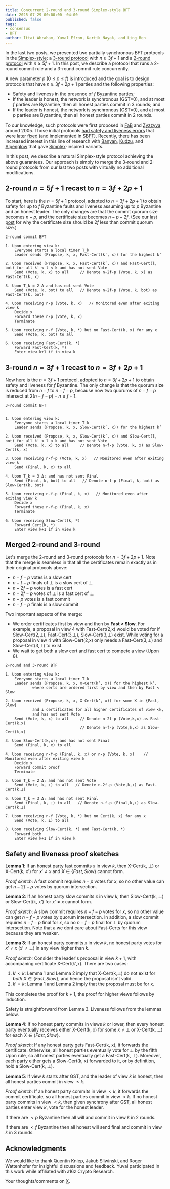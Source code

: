 ```yaml
---
title: Concurrent 2-round and 3-round Simplex-style BFT
date: 2025-07-29 00:00:00 -04:00
published: false
tags:
- consensus
- BFT
author: Ittai Abraham, Yuval Efron, Kartik Nayak, and Ling Ren
---
```


In the last two posts, we presented two partially synchronous BFT protocols in the [Simplex-style](https://eprint.iacr.org/2023/463.pdf): a [3-round protocol](https://decentralizedthoughts.github.io/2025-06-18-simplex/) with $n\geq3f+1$ and a [2-round protocol](https://decentralizedthoughts.github.io/2025-07-18-two-round-Simplex/) with $n\geq 5f+1$. In this post, we describe a protocol that runs a 2-round commit rule and a 3-round commit rule concurrently. 

A new parameter $p$ ($0 \leq p \leq f$) is introduced and the goal is to design protocols that have $n \geq 3f+2p+1$ parties and the following properties:

- Safety and liveness in the presence of $f$ Byzantine parties;
- If the leader is honest, the network is synchronous (GST=0), and at most $f$ parties are Byzantine, then all honest parties commit in 3 rounds; and
- If the leader is honest, the network is synchronous (GST=0), and at most $p$ parties are Byzantine, then all honest parties commit in 2 rounds. 

To our knowledge, such protocols were first proposed in [FaB](https://ieeexplore.ieee.org/document/1467815) and [Zyzzyva](https://dl.acm.org/doi/10.1145/1658357.1658358) around 2005. Those initial protocols [had safety and liveness errors](https://arxiv.org/abs/1712.01367) that were later [fixed](https://arxiv.org/pdf/1801.10022) (and implemented in [SBFT](https://arxiv.org/pdf/1804.01626)). Recently, there has been increased interest in this line of research with [Banyan](https://arxiv.org/pdf/2312.05869), [Kudzu](https://arxiv.org/abs/2505.08771), and [Alpenglow](https://www.anza.xyz/alpenglow-1-1) that gave [Simplex](https://simplex.blog/)-inspired variants.


In this post, we describe a natural Simplex-style protocol achieving the above guarantees. Our approach is simply to merge the 3-round and 2-round protocols from our last two posts with virtually no additional modifications. 


## 2-round $n=5f+1$ recast to $n=3f+2p+1$

To start, here is the $n=5f+1$ protocol, adapted to $n=3f+2p+1$ to obtain safety for up to $f$ Byzantine faults and liveness assuming up to $p$ Byzantine and an honest leader. The only changes are that the commit quorum size becomes $n-p$, and the certificate size becomes $n-p-2f$. (See our [last post](https://decentralizedthoughts.github.io/2025-07-18-two-round-Simplex/) for why the certificate size should be $2f$ less than commit quorum size.) 




```
2-round commit BFT

1. Upon entering view k: 
    Everyone starts a local timer T_k 
    Leader sends (Propose, k, x, Fast-Cert(k’, x)) for the highest k’ 
    
2. Upon received (Propose, k, x, Fast-Cert(k’, x)) and Fast-Cert(l, bot) for all k' < l < k and has not sent Vote 
    Send (Vote, k, x) to all     // Denote n-2f-p (Vote, k, x) as Fast-Cert(k, x)  

3. Upon T_k = 2 Δ and has not sent Vote
    Send (Vote, k, bot) to all   // Denote n-2f-p (Vote, k, bot) as Fast-Cert(k, bot) 

4. Upon receiving n-p (Vote, k, x)   // Monitored even after exiting view k
    Decide x 
    Forward these n-p (Vote, k, x)
    Terminate 

5. Upon receiving n-f (Vote, k, *) but no Fast-Cert(k, x) for any x 
    Send (Vote, k, bot) to all

6. Upon receiving Fast-Cert(k, *) 
    Forward Fast-Cert(k, *) 
    Enter view k+1 if in view k  
```


## 3-round $n=3f+1$ recast to $n=3f+2p+1$

Now here is the $n=3f+1$ protocol, adopted to $n=3f+2p+1$ to obtain safety and liveness for $f$ Byzantine. The only change is that the quorum size is reduced from $n-f$ to $n-f-p$, because now two quorums of $n-f-p$ intersect at $2(n-f-p)-n \geq f+1$.


```
3-round commit BFT


1. Upon entering view k: 
    Everyone starts a local timer T_k 
    Leader sends (Propose, k, x, Slow-Cert(k’, x)) for the highest k’ 
    
2. Upon received (Propose, k, x, Slow-Cert(k’, x)) and Slow-Cert(l, bot) for all k' < l < k and has not sent Vote 
    Send (Vote, k, x) to all     // Denote n-f-p (Vote, k, x) as Slow-Cert(k, x)  

3. Upon receiving n-f-p (Vote, k, x)   // Monitored even after exiting view k
    Send (Final, k, x) to all     
    
4. Upon T_k = 3 Δ; and has not sent Final
    Send (Final, k, bot) to all   // Denote n-f-p (Final, k, bot) as Slow-Cert(k, bot) 

5. Upon receiving n-f-p (Final, k, x)   // Monitored even after exiting view k
    Decide x 
    Forward these n-f-p (Final, k, x)
    Terminate 

6. Upon receiving Slow-Cert(k, *) 
    Forward Cert(k, *) 
    Enter view k+1 if in view k  
```


## Merged 2-round and 3-round 

Let's merge the 2-round and 3-round protocols for $n=3f+2p+1$. Note that the merge is seamless in that all the certificates remain exactly as in their original protocols above:

* $n-f-p$ votes is a slow cert
* $n-f-p$ finals of ⊥ is a slow cert of ⊥
* $n-2f-p$ votes is a fast cert
* $n-2f-p$ votes of ⊥ is a fast cert of ⊥
* $n-p$ votes is a fast commit
* $n-f-p$ finals is a slow commit
 
Two important aspects of the merge:

* We order certificates first by view and then by **Fast < Slow**. For example, a proposal in view 4 with Fast-Cert(2,x) would be voted for if Slow-Cert(2,⊥), Fast-Cert(3,⊥), Slow-Cert(3,⊥) exist. While voting for a proposal in view 4 with Slow-Cert(2,x) only needs a Fast-Cert(3,⊥) and Slow-Cert(3,⊥) to exist.
* We wait to get both a slow cert and fast cert to compete a view (Upon 8). 
 
 
```
2-round and 3-round BTF

1. Upon entering view k: 
    Everyone starts a local timer T_k 
    Leader sends (Propose, k, x, X-Cert(k’, x)) for the highest k’, 
            where certs are ordered first by view and then by Fast < Slow 
    
2. Upon received (Propose, k, x, X-Cert(k’, x)) for some X in {Fast, Slow} 
            and ⊥ certificates for all higher certificates of view <k, 
            and has not sent Vote 
    Send (Vote, k, x) to all     // Denote n-2f-p (Vote,k,x) as Fast-Cert(k,x)
                                 // Denote n-f-p (Vote,k,x) as Slow-Cert(k,x) 

3. Upon Slow-Cert(k,x); and has not sent Final
    Send (Final, k, x) to all  
    
4. Upon receiving n-f-p (Final, k, x) or n-p (Vote, k, x)    // Monitored even after exiting view k
    Decide x 
    Forward commit proof 
    Terminate 

5. Upon T_k = 2 Δ; and has not sent Vote
    Send (Vote, k, ⊥) to all   // Denote n-2f-p (Vote,k,⊥) as Fast-Cert(k,⊥)

6. Upon T_k = 3 Δ; and has not sent Final
    Send (Final, k, ⊥) to all   // Denote n-f-p (Final,k,⊥) as Slow-Cert(k,⊥) 

7. Upon receiving n-f (Vote, k, *) but no Cert(k, x) for any x 
    Send (Vote, k, ⊥) to all

8. Upon receiving Slow-Cert(k, *) and Fast-Cert(k, *) 
    Forward both 
    Enter view k+1 if in view k  
```







## Safety and liveness proof sketches

**Lemma 1**: If an honest party fast commits $x$ in view $k$, then X-Cert(k, $\bot$) or X-Cert(k, x') for $x' \neq  x$ and $X \in \{Fast, Slow\}$ cannot form. 

*Proof sketch*: A fast commit requires $n-p$ votes for $x$, so no other value can get $n-2f-p$ votes by quorum intersection. 

**Lemma 2**: If an honest party slow commits $x$ in view $k$, then Slow-Cert(k, $\bot$) or Slow-Cert(k, x') for $x' \neq  x$  cannot form. 

*Proof sketch*: A slow commit requires $n-f-p$ votes for $x$, so no other value can get $n-f-p$ votes by quorum intersection. In addition, a slow commit requires $n-f-p$ final for $x$, so no $n-f-p$ final for $\bot$ by quorum intersection. Note that a we dont care about Fast-Certs for this view because they are weaker.



**Lemma 3**: If an honest party commits $x$ in view $k$, no honest party votes for $x' \neq x$ ($x' \neq \bot$) in any view higher than $k$.

*Proof sketch:* Consider the leader's proposal in view $k+1$, with accompaning certificate X-Cert(k',x). There are two cases:

1. $k'<k$: Lemma 1 and Lemma 2 imply that X-Cert(k,$\bot$) do not exist for *both* $X\in \{Fast,Slow\}$, and hence the proposal isn't valid.
2. $k'=k$: Lemma 1 and Lemma 2 imply that the proposal must be for x.

This completes the proof for $k+1$, the proof for higher views follows by induction.



Safety is straightforward from Lemma 3. Liveness follows from the lemmas below. 

**Lemma 4**: If no honest party commits in views $k$ or lower, then every honest party eventually receives either X-Cert(k, x) for some $x \neq \bot$ or X-Cert(k, $\bot$) for each $X \in \{Fast, Slow\}$. 

*Proof sketch*: If any honest party gets Fast-Cert(k, x), it forwards the certificate. Otherwise, all honest parties eventually vote for $\bot$ by the fifth Upon rule, so all honest parties eventually get a Fast-Cert(k, $\bot$). Moreover, each party either gets a Slow-Cert(k, x) forwarded to it, or by definition, hold a Slow-Cert(k, ⊥).

**Lemma 5**: If view $k$ starts after GST, and the leader of view $k$ is honest, then all honest parties commit in view $\leq k$.

*Proof sketch*: If an honest party commits in view $<k$, it forwards the commit certificate, so all honest parties commit in view $<k$. If no honest party commits in view $<k$, then given synchrony after GST, all honest parties enter view $k$, vote for the honest leader.

If there are $<p$ Byzantine then all will and commit in view $k$ in 2 rounds.

If there are $<f$ Byzantine then all honest will send final and commit in view $k$ in 3 rounds.



## Acknowledgments

We would like to thank Quentin Kniep, Jakub Sliwinski, and Roger Wattenhofer for insightful discussions and feedback. Yuval participated in this work while affiliated with a16z Crypto Research.


Your thoughts/comments on [X]().

